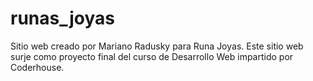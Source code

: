 # runas_joyas
Sitio web creado por Mariano Radusky para Runa Joyas. Este sitio web surje como proyecto final del curso de Desarrollo Web impartido por Coderhouse.

